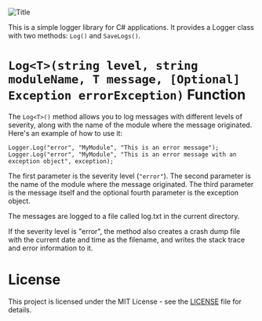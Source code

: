 ![Title](https://i.imgur.com/qeqNrVm.png)


This is a simple logger library for C# applications. It provides a Logger class with two methods: `Log()` and `SaveLogs()`.

# `Log<T>(string level, string moduleName, T message, [Optional] Exception errorException)` Function
The `Log<T>()` method allows you to log messages with different levels of severity, along with the name of the module where the message originated. Here's an example of how to use it:

```
Logger.Log("error", "MyModule", "This is an error message");
Logger.Log("error", "MyModule", "This is an error message with an exception object", exception);
```
The first parameter is the severity level (`"error"`). The second parameter is the name of the module where the message originated. The third parameter is the message itself and the optional fourth parameter is the exception object.

The messages are logged to a file called log.txt in the current directory.

If the severity level is "error", the method also creates a crash dump file with the current date and time as the filename, and writes the stack trace and error information to it.

# **License**
This project is licensed under the MIT License - see the [LICENSE](https://github.com/thewhistledev/OdiumDev/blob/master/LICENSE.txt) file for details.
